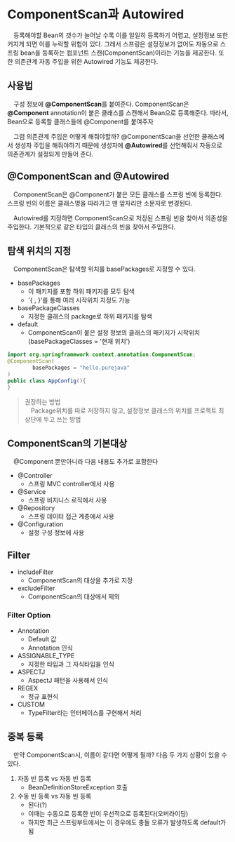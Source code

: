# ComponentScan과 Autowired

　등록해야할 Bean의 갯수가 늘어날 수록 이를 일일히 등록하기 어렵고, 설정정보 또한 커지게 되면
이를 누락할 위험이 있다. 그래서 스프링은 설정정보가 없어도 자동으로 스프링 bean을 등록하는
컴포넌트 스캔(ComponentScan)이라는 기능을 제공한다. 또한 의존관계 자동 주입을 위한 Autowired 기능도 제공한다.

## 사용법
　구성 정보에 **@ComponentScan**를 붙여준다.
ComponentScan은 **@Component** annotation이 붙은 클래스를 스캔해서 Bean으로 등록해준다.
따라서, Bean으로 등록할 클래스들에 @Component를 붙여주자  

　그럼 의존관계 주입은 어떻게 해줘야할까?
@ComponentScan을 선언한 클래스에서 생성자 주입을 해줘야하기 때문에 생성자에 **@Autowired**를 선언해줘서
 자동으로 의존관계가 설정되게 만들어 준다.
 
## @ComponentScan and @Autowired

　ComponentScan은 @Component가 붙은 모든 클래스를 스프링 빈에 등록한다.
스프링 빈의 이름은 클래스명을 따라가고 맨 앞자리만 소문자로 변경된다.  

　Autowired를 지정하면 ComponentScan으로 저장된 스프링 빈을 찾아서 의존성을 주입한다.
기본적으로 같은 타입의 클래스의 빈을 찾아서 주입한다.

## 탐색 위치의 지정

　ComponentScan은 탐색할 위치를 basePackages로 지정할 수 있다. 
- basePackages 
  - 이 패키지를 포함 하위 패키지를 모두 탐색
  - '{ , }'를 통해 여러 시작위치 지정도 가능
- basePackageClasses
  - 지정한 클래스의 package로 하위 패키지를 탐색
- default
  - ComponentScan이 붙은 설정 정보의 클래스의 패키지가 시작위치(basePackageClasses = '현재 위치')

```java
import org.springframework.context.annotation.ComponentScan;
@ComponentScan(
        basePackages = "hello.purejava"
)
public class AppConfig(){
}
```
> 권장하는 방법  
> 　Package위치를 따로 저장하지 않고, 설정정보 클래스의 위치를 프로젝트 최상단에 두고 쓰는 방법

## ComponentScan의 기본대상

　@Component 뿐만아니라 다음 내용도 추가로 포함한다
- @Controller
  - 스프링 MVC controller에서 사용
- @Service
  - 스프링 비지니스 로직에서 사용
- @Repository
  - 스프링 데이터 접근 계층에서 사용
- @Configuration
  - 설정 구성 정보에 사용

## Filter

- includeFilter
  - ComponentScan의 대상을 추가로 지정
- excludeFilter
  - ComponentScan의 대상에서 제외

### Filter Option

- Annotation
  - Default 값
  - Annotation 인식
- ASSIGNABLE_TYPE
  - 지정한 타입과 그 자식타입을 인식
- ASPECTJ
  - AspectJ 패턴을 사용해서 인식
- REGEX
  - 정규 표현식
- CUSTOM
  - TypeFilter라는 인터페이스를 구현해서 처리

## 중복 등록

　만약 ComponentScan시, 이름이 같다면 어떻게 될까? 다음 두 가지 상황이 있을 수 있다.
1. 자동 빈 등록 vs 자동 빈 등록
   - BeanDefinitionStoreException 호출 
2. 수동 빈 등록 vs 자동 빈 등록
   - 된다(?)
   - 이때는 수동으로 등록한 빈이 우선적으로 등록된다(오버라이딩)
   - 하지만 최근 스프링부트에서는 이 경우에도 충돌 오류가 발생하도록 default가 됨